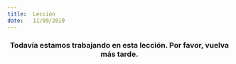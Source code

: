 ```yaml
---
title:  Lección
date:   11/09/2019
---
```


### <center>Todavía estamos trabajando en esta lección. Por favor, vuelva más tarde.</center>